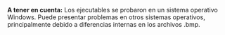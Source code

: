 **A tener en cuenta:** Los ejecutables se probaron en un sistema operativo Windows. Puede presentar problemas en otros sistemas operativos, principalmente debido a diferencias internas en los archivos .bmp.
